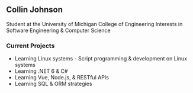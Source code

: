 ## Collin Johnson
Student at the University of Michigan College of Engineering
Interests in Software Engineering & Computer Science

### Current Projects
* Learning Linux systems - Script programming & development on Linux systems
* Learning .NET 6 & C#
* Learning Vue, Node.js, & RESTful APIs
* Learning SQL & ORM strategies
